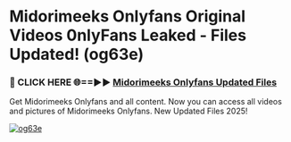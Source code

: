 # Midorimeeks Onlyfans Original Videos 0nlyFans Leaked - Files Updated! (og63e)

<h3>🔴 CLICK HERE 🌐==►► <a href="https://tinyurl.com/ehrbuxhb" rel="nofollow">Midorimeeks Onlyfans Updated Files</a></h3>

Get Midorimeeks Onlyfans and all content. Now you can access all videos and pictures of Midorimeeks Onlyfans. New Updated Files 2025!

[![og63e](https://i.imgur.com/lVYEuWS.gif)](https://tinyurl.com/ehrbuxhb)
